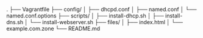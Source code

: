 .
├── Vagrantfile
├── config/
│   ├── dhcpd.conf
│   ├── named.conf
│   └── named.conf.options
├── scripts/
│   ├── install-dhcp.sh
│   ├── install-dns.sh
│   └── install-webserver.sh
├── files/
│   ├── index.html
│   └── example.com.zone
└── README.md